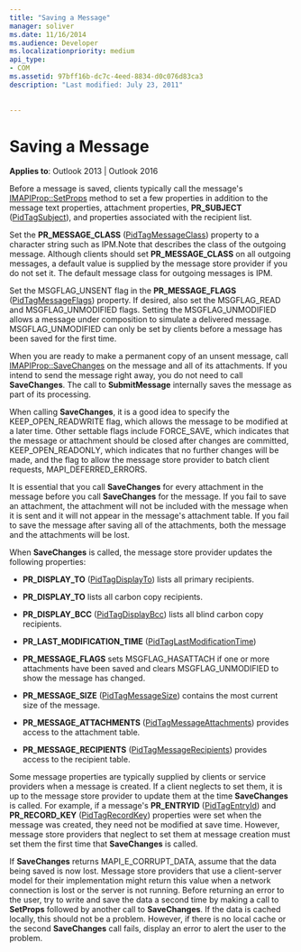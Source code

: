 ```yaml
---
title: "Saving a Message"
manager: soliver
ms.date: 11/16/2014
ms.audience: Developer
ms.localizationpriority: medium
api_type:
- COM
ms.assetid: 97bff16b-dc7c-4eed-8834-d0c076d83ca3
description: "Last modified: July 23, 2011"
 
 
---
```


# Saving a Message

  
  
**Applies to**: Outlook 2013 | Outlook 2016 
  
Before a message is saved, clients typically call the message's [IMAPIProp::SetProps](imapiprop-setprops.md) method to set a few properties in addition to the message text properties, attachment properties, **PR_SUBJECT** ([PidTagSubject](pidtagsubject-canonical-property.md)), and properties associated with the recipient list.
  
Set the **PR_MESSAGE_CLASS** ([PidTagMessageClass](pidtagmessageclass-canonical-property.md)) property to a character string such as IPM.Note that describes the class of the outgoing message. Although clients should set **PR_MESSAGE_CLASS** on all outgoing messages, a default value is supplied by the message store provider if you do not set it. The default message class for outgoing messages is IPM. 
  
Set the MSGFLAG_UNSENT flag in the **PR_MESSAGE_FLAGS** ([PidTagMessageFlags](pidtagmessageflags-canonical-property.md)) property. If desired, also set the MSGFLAG_READ and MSGFLAG_UNMODIFIED flags. Setting the MSGFLAG_UNMODIFIED allows a message under composition to simulate a delivered message. MSGFLAG_UNMODIFIED can only be set by clients before a message has been saved for the first time. 
  
When you are ready to make a permanent copy of an unsent message, call [IMAPIProp::SaveChanges](imapiprop-savechanges.md) on the message and all of its attachments. If you intend to send the message right away, you do not need to call **SaveChanges**. The call to **SubmitMessage** internally saves the message as part of its processing. 
  
When calling **SaveChanges**, it is a good idea to specify the KEEP_OPEN_READWRITE flag, which allows the message to be modified at a later time. Other settable flags include FORCE_SAVE, which indicates that the message or attachment should be closed after changes are committed, KEEP_OPEN_READONLY, which indicates that no further changes will be made, and the flag to allow the message store provider to batch client requests, MAPI_DEFERRED_ERRORS.
  
It is essential that you call **SaveChanges** for every attachment in the message before you call **SaveChanges** for the message. If you fail to save an attachment, the attachment will not be included with the message when it is sent and it will not appear in the message's attachment table. If you fail to save the message after saving all of the attachments, both the message and the attachments will be lost. 
  
When **SaveChanges** is called, the message store provider updates the following properties: 
  
- **PR_DISPLAY_TO** ([PidTagDisplayTo](pidtagdisplayto-canonical-property.md)) lists all primary recipients.
    
- **PR_DISPLAY_TO** lists all carbon copy recipients. 
    
- **PR_DISPLAY_BCC** ([PidTagDisplayBcc](pidtagdisplaybcc-canonical-property.md)) lists all blind carbon copy recipients.
    
- **PR_LAST_MODIFICATION_TIME** ([PidTagLastModificationTime](pidtaglastmodificationtime-canonical-property.md))
    
- **PR_MESSAGE_FLAGS** sets MSGFLAG_HASATTACH if one or more attachments have been saved and clears MSGFLAG_UNMODIFIED to show the message has changed. 
    
- **PR_MESSAGE_SIZE** ([PidTagMessageSize](pidtagmessagesize-canonical-property.md)) contains the most current size of the message.
    
- **PR_MESSAGE_ATTACHMENTS** ([PidTagMessageAttachments](pidtagmessageattachments-canonical-property.md)) provides access to the attachment table.
    
- **PR_MESSAGE_RECIPIENTS** ([PidTagMessageRecipients](pidtagmessagerecipients-canonical-property.md)) provides access to the recipient table.
    
Some message properties are typically supplied by clients or service providers when a message is created. If a client neglects to set them, it is up to the message store provider to update them at the time **SaveChanges** is called. For example, if a message's **PR_ENTRYID** ([PidTagEntryId](pidtagentryid-canonical-property.md)) and **PR_RECORD_KEY** ([PidTagRecordKey](pidtagrecordkey-canonical-property.md)) properties were set when the message was created, they need not be modified at save time. However, message store providers that neglect to set them at message creation must set them the first time that **SaveChanges** is called. 
  
If **SaveChanges** returns MAPI_E_CORRUPT_DATA, assume that the data being saved is now lost. Message store providers that use a client-server model for their implementation might return this value when a network connection is lost or the server is not running. Before returning an error to the user, try to write and save the data a second time by making a call to **SetProps** followed by another call to **SaveChanges**. If the data is cached locally, this should not be a problem. However, if there is no local cache or the second **SaveChanges** call fails, display an error to alert the user to the problem. 
  

